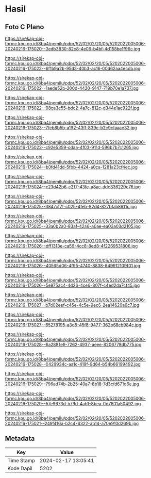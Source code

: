 # Hasil

## Foto C Plano

https://sirekap-obj-formc.kpu.go.id/8ba4/pemilu/pdpr/52/02/02/20/05/5202022005006-20240216-175020--3edb3830-82c8-4e06-b4bf-4d158be1f96c.jpg

https://sirekap-obj-formc.kpu.go.id/8ba4/pemilu/pdpr/52/02/02/20/05/5202022005006-20240216-175022--6f1b9a2b-95d3-40b3-ac16-00d62aa4ecdb.jpg

https://sirekap-obj-formc.kpu.go.id/8ba4/pemilu/pdpr/52/02/02/20/05/5202022005006-20240216-175022--1aede52b-200d-4420-9147-719b70e1a737.jpg

https://sirekap-obj-formc.kpu.go.id/8ba4/pemilu/pdpr/52/02/02/20/05/5202022005006-20240216-175022--98ca3c55-bdc2-4a7c-812c-d344e1ac922f.jpg

https://sirekap-obj-formc.kpu.go.id/8ba4/pemilu/pdpr/52/02/02/20/05/5202022005006-20240216-175023--7feb8b5b-a192-43ff-839e-b2c9cfaaae32.jpg

https://sirekap-obj-formc.kpu.go.id/8ba4/pemilu/pdpr/52/02/02/20/05/5202022005006-20240216-175023--c92e5359-cdaa-4f03-911d-596b7b7c1265.jpg

https://sirekap-obj-formc.kpu.go.id/8ba4/pemilu/pdpr/52/02/02/20/05/5202022005006-20240216-175024--b0fd41dd-5fbb-4424-a0ca-1281a23cf4ec.jpg

https://sirekap-obj-formc.kpu.go.id/8ba4/pemilu/pdpr/52/02/02/20/05/5202022005006-20240216-175024--c23d42b6-c217-43fe-a8ac-ddc336229c76.jpg

https://sirekap-obj-formc.kpu.go.id/8ba4/pemilu/pdpr/52/02/02/20/05/5202022005006-20240216-175025--3847cf7f-c025-4feb-82d4-827bfab8611c.jpg

https://sirekap-obj-formc.kpu.go.id/8ba4/pemilu/pdpr/52/02/02/20/05/5202022005006-20240216-175025--33a0b2a0-83af-42a6-a0ae-ea03a03d2105.jpg

https://sirekap-obj-formc.kpu.go.id/8ba4/pemilu/pdpr/52/02/02/20/05/5202022005006-20240216-175026--dff1313e-ca56-4cc8-8ed8-4f2269531806.jpg

https://sirekap-obj-formc.kpu.go.id/8ba4/pemilu/pdpr/52/02/02/20/05/5202022005006-20240216-175026--40565d06-4f95-4740-8838-649912109f01.jpg

https://sirekap-obj-formc.kpu.go.id/8ba4/pemilu/pdpr/52/02/02/20/05/5202022005006-20240216-175026--5e975ac4-4d26-4ce6-807f-c4ed2da7cf45.jpg

https://sirekap-obj-formc.kpu.go.id/8ba4/pemilu/pdpr/52/02/02/20/05/5202022005006-20240216-175027--b7d02eef-c45e-4c5e-9ec6-2ea14620a6c7.jpg

https://sirekap-obj-formc.kpu.go.id/8ba4/pemilu/pdpr/52/02/02/20/05/5202022005006-20240216-175027--65278195-a3d5-45f8-9477-362b68cb984c.jpg

https://sirekap-obj-formc.kpu.go.id/8ba4/pemilu/pdpr/52/02/02/20/05/5202022005006-20240216-175028--6a2881e9-7262-4937-aeee-8206778db775.jpg

https://sirekap-obj-formc.kpu.go.id/8ba4/pemilu/pdpr/52/02/02/20/05/5202022005006-20240216-175028--0426934c-aa1c-419f-9d64-b54b66199492.jpg

https://sirekap-obj-formc.kpu.go.id/8ba4/pemilu/pdpr/52/02/02/20/05/5202022005006-20240216-175029--796ad74b-2b25-40a7-8b18-7d3cfd671d6e.jpg

https://sirekap-obj-formc.kpu.go.id/8ba4/pemilu/pdpr/52/02/02/20/05/5202022005006-20240216-175029--57e9673d-b79d-4ab1-8bea-0d7801a50492.jpg

https://sirekap-obj-formc.kpu.go.id/8ba4/pemilu/pdpr/52/02/02/20/05/5202022005006-20240216-175021--249f416a-b2c4-4322-ab14-a70e910d269b.jpg


## Metadata

| Key        | Value               |
| ---------- | ------------------- |
| Time Stamp | 2024-02-17 13:05:41 |
| Kode Dapil | 5202                |



